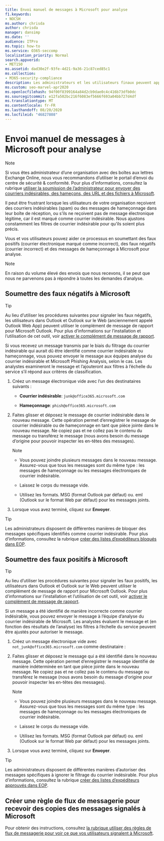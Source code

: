 ```yaml
---
title: Envoi manuel de messages à Microsoft pour analyse
f1.keywords:
- NOCSH
ms.author: chrisda
author: chrisda
manager: dansimp
ms.date: ''
audience: ITPro
ms.topic: how-to
ms.service: O365-seccomp
localization_priority: Normal
search.appverid:
- MET150
ms.assetid: dad30e2f-93fe-4d21-9a36-21c87ced85c1
ms.collection:
- M365-security-compliance
description: Les administrateurs et les utilisateurs finaux peuvent apprendre à envoyer des messages électroniques (courrier marqué comme faux ou courrier incorrect) à Microsoft pour analyse.
ms.custom: seo-marvel-apr2020
ms.openlocfilehash: 94f00f8399164a84d2cb9dae0c4c416b73dfb0dc
ms.sourcegitcommit: e12fa502bc216f6083ef5666f693a04bb727d4df
ms.translationtype: MT
ms.contentlocale: fr-FR
ms.lasthandoff: 08/20/2020
ms.locfileid: "46827808"
---
```

# <a name="manually-submit-messages-to-microsoft-for-analysis"></a>Envoi manuel de messages à Microsoft pour analyse

> [!NOTE]
> Si vous êtes administrateur d’une organisation avec des boîtes aux lettres Exchange Online, nous vous recommandons d’utiliser le portail d’envoi du centre de sécurité & conformité. Pour plus d’informations, consultez la rubrique [utiliser la soumission de l’administrateur pour envoyer des courriers indésirables, des hameçons, des URL et des fichiers à Microsoft](admin-submission.md).

Il peut être frustrant lorsque les utilisateurs de votre organisation reçoivent des courriers indésirables (spam) ou des messages de hameçonnage dans leur boîte de réception, ou s’ils ne reçoivent pas de message électronique légitime, car il est marqué comme courrier indésirable. Nous ajustons constamment les filtres de courrier indésirable pour qu’ils soient plus précis.

Vous et vos utilisateurs pouvez aider ce processus en soumettant des faux positifs (courrier électronique marqué comme incorrect), des faux négatifs (courrier incorrect) et des messages de hameçonnage à Microsoft pour analyse.

> [!NOTE]
> En raison du volume élevé des envois que nous recevons, il se peut que nous ne parvenons pas à répondre à toutes les demandes d’analyse.

## <a name="submit-false-negatives-to-microsoft"></a>Soumettre des faux négatifs à Microsoft

> [!TIP]
> Au lieu d’utiliser les procédures suivantes pour signaler les faux négatifs, les utilisateurs dans Outlook et Outlook sur le Web (anciennement appelé Outlook Web App) peuvent utiliser le complément de message de rapport pour Microsoft Outlook. Pour plus d’informations sur l’installation et l’utilisation de cet outil, voir [activer le complément de message de rapport](enable-the-report-message-add-in.md).

Si vous recevez un message transmis par le biais du filtrage du courrier indésirable qui aurait dû être identifié comme courrier indésirable ou hameçonnage, vous pouvez envoyer le message aux équipes analyse du courrier indésirable et Microsoft Phishing Analysis, selon le cas. Les analystes examineront le message et l’ajouteront aux filtres à l’échelle du service s’il répond aux critères de classification.

1. Créez un message électronique vide avec l’un des destinataires suivants :

   - **Courrier indésirable**: `junk@office365.microsoft.com`

   - **Hameçonnage**: `phish@office365.microsoft.com`

2. Faites glisser et déposez le message de courrier indésirable dans le nouveau message. Cette opération permet d’enregistrer le message de courrier indésirable ou de hameçonnage en tant que pièce jointe dans le nouveau message. Ne copiez pas et ne collez pas le contenu du message ou transférez le message (nous avons besoin du message d’origine pour pouvoir inspecter les en-têtes des messages).

   > [!NOTE]
   >
   > - Vous pouvez joindre plusieurs messages dans le nouveau message. Assurez-vous que tous les messages sont du même type : les messages de hameçonnage ou les messages électroniques de courrier indésirable.
   >
   > - Laissez le corps du message vide.
   >
   > - Utilisez les formats. MSG (format Outlook par défaut) ou. eml (Outlook sur le format Web par défaut) pour les messages joints.

3. Lorsque vous avez terminé, cliquez sur **Envoyer**.

> [!TIP]
> Les administrateurs disposent de différentes manières de bloquer des messages spécifiques identifiés comme courrier indésirable. Pour plus d’informations, consultez la rubrique [créer des listes d’expéditeurs bloqués dans EOP](create-block-sender-lists-in-office-365.md).

## <a name="submit-false-positives-to-microsoft"></a>Soumettre des faux positifs à Microsoft

> [!TIP]
> Au lieu d’utiliser les procédures suivantes pour signaler les faux positifs, les utilisateurs dans Outlook et Outlook sur le Web peuvent utiliser le complément de message de rapport pour Microsoft Outlook. Pour plus d’informations sur l’installation et l’utilisation de cet outil, voir [activer le complément de message de rapport](enable-the-report-message-add-in.md).

Si un message a été identifié de manière incorrecte comme courrier indésirable, vous pouvez envoyer le message à l’équipe d’analyse du courrier indésirable de Microsoft. Les analystes évaluent le message et (en fonction des résultats de l’analyse) les filtres à l’échelle du service peuvent être ajustés pour autoriser le message.

1. Créez un message électronique vide avec `not_junk@office365.microsoft.com` comme destinataire :

2. Faites glisser et déposez le message qui a été identifié dans le nouveau message. Cette opération permet d’enregistrer le message identifié de manière indéterminée en tant que pièce jointe dans le nouveau message. Ne copiez pas et ne collez pas le contenu du message ou transférez le message (nous avons besoin du message d’origine pour pouvoir inspecter les en-têtes des messages).

   > [!NOTE]
   >
   > - Vous pouvez joindre plusieurs messages dans le nouveau message. Assurez-vous que tous les messages sont du même type : les messages de hameçonnage ou les messages électroniques de courrier indésirable.
   >
   > - Laissez le corps du message vide.
   >
   > - Utilisez les formats. MSG (format Outlook par défaut) ou. eml (Outlook sur le format Web par défaut) pour les messages joints.

3. Lorsque vous avez terminé, cliquez sur **Envoyer**.

> [!TIP]
> Les administrateurs disposent de différentes manières d’autoriser des messages spécifiques à ignorer le filtrage du courrier indésirable. Pour plus d’informations, consultez la rubrique [créer des listes d’expéditeurs approuvés dans EOP](create-safe-sender-lists-in-office-365.md).

## <a name="create-a-mail-flow-rule-to-receive-copies-of-messages-that-are-reported-to-microsoft"></a>Créer une règle de flux de messagerie pour recevoir des copies des messages signalés à Microsoft

Pour obtenir des instructions, consultez [la rubrique utiliser des règles de flux de messagerie pour voir ce que vos utilisateurs signalent à Microsoft](use-mail-flow-rules-to-see-what-your-users-are-reporting-to-microsoft.md).
